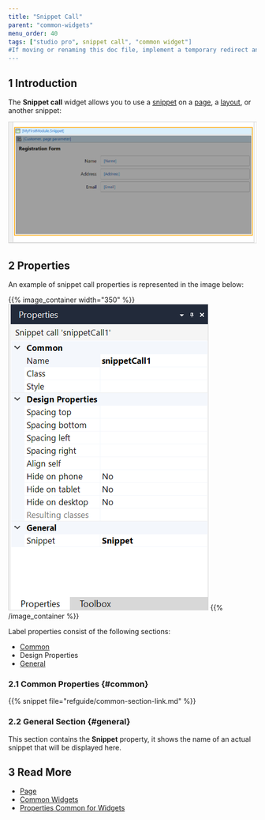 ```yaml
---
title: "Snippet Call"
parent: "common-widgets"
menu_order: 40
tags: ["studio pro", snippet call", "common widget"]
#If moving or renaming this doc file, implement a temporary redirect and let the respective team know they should update the URL in the product. See Mapping to Products for more details.
---
```


## 1 Introduction

The **Snippet call** widget allows you to use a [snippet](snippet) on a [page](page), a [layout](layout), or another snippet:

![Snippet Call Example](attachments/common-widgets/snippet-call-example.png)

## 2 Properties

An example of snippet call properties is represented in the image below:

{{% image_container width="350" %}}![Snippet Call Properties](attachments/common-widgets/snippet-call-properties.png)
{{% /image_container %}}

Label properties consist of the following sections:

* [Common](#common)
* Design Properties
* [General](#general)

### 2.1 Common Properties {#common}

{{% snippet file="refguide/common-section-link.md" %}}

### 2.2 General Section {#general}

This section contains the **Snippet** property, it shows the name of an actual snippet that will be displayed here.

## 3 Read More

* [Page](page)
* [Common Widgets](common-widgets)
* [Properties Common for Widgets](common-widget-properties)